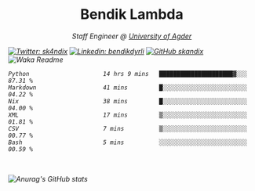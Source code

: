 <h1 align="center"> Bendik Lambda </h1>
<p align="center"><em>Staff Engineer @ <a href="http://www.uia.no">University of Agder</a></p>



[![Twitter: sk4ndix](https://img.shields.io/twitter/follow/sk4ndix?style=social)](https://twitter.com/sk4ndix)
[![Linkedin: bendikdyrli](https://img.shields.io/badge/-bendikdyrli-blue?style=flat-square&logo=Linkedin&logoColor=white&link=https://www.linkedin.com/in/bendikdyrli/)](https://www.linkedin.com/in/bendikdyrli/)
[![GitHub skandix](https://img.shields.io/github/followers/skandix?label=follow&style=social)](https://github.com/skandix)
![Waka Readme](https://github.com/skandix/skandix/workflows/Waka%20Readme/badge.svg)


<!--START_SECTION:waka-->

```text
Python                     14 hrs 9 mins   █████████████████████▓░░░   87.31 %
Markdown                   41 mins         █░░░░░░░░░░░░░░░░░░░░░░░░   04.22 %
Nix                        38 mins         █░░░░░░░░░░░░░░░░░░░░░░░░   04.00 %
XML                        17 mins         ▒░░░░░░░░░░░░░░░░░░░░░░░░   01.81 %
CSV                        7 mins          ▒░░░░░░░░░░░░░░░░░░░░░░░░   00.77 %
Bash                       5 mins          ░░░░░░░░░░░░░░░░░░░░░░░░░   00.59 %
```

<!--END_SECTION:waka-->

  <br>
  
![Anurag's GitHub stats](https://github-readme-stats.vercel.app/api?username=skandix&show_icons=true&theme=tokyonight)


